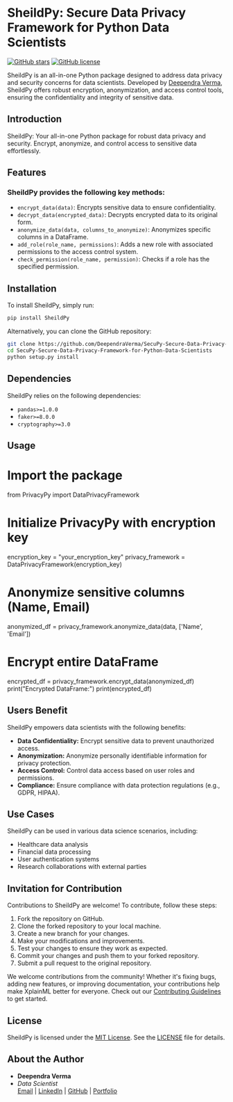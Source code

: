 # SheildPy: Secure Data Privacy Framework for Python Data Scientists

[![GitHub stars](https://img.shields.io/github/stars/DeependraVerma/SecuPy-Secure-Data-Privacy-Framework-for-Python-Data-Scientists.svg)](https://github.com/DeependraVerma/SecuPy-Secure-Data-Privacy-Framework-for-Python-Data-Scientists/stargazers)
[![GitHub license](https://img.shields.io/github/license/DeependraVerma/SecuPy-Secure-Data-Privacy-Framework-for-Python-Data-Scientists.svg)](https://github.com/DeependraVerma/SecuPy-Secure-Data-Privacy-Framework-for-Python-Data-Scientists/blob/main/LICENSE)

SheildPy is an all-in-one Python package designed to address data privacy and security concerns for data scientists. Developed by [Deependra Verma](https://www.linkedin.com/in/deependra-verma-data-science/), SheildPy offers robust encryption, anonymization, and access control tools, ensuring the confidentiality and integrity of sensitive data.

## Introduction

SheildPy: Your all-in-one Python package for robust data privacy and security. Encrypt, anonymize, and control access to sensitive data effortlessly.

## Features

### SheildPy provides the following key methods:
- `encrypt_data(data)`: Encrypts sensitive data to ensure confidentiality.
- `decrypt_data(encrypted_data)`: Decrypts encrypted data to its original form.
- `anonymize_data(data, columns_to_anonymize)`: Anonymizes specific columns in a DataFrame.
- `add_role(role_name, permissions)`: Adds a new role with associated permissions to the access control system.
- `check_permission(role_name, permission)`: Checks if a role has the specified permission.

## Installation

To install SheildPy, simply run:

```bash
pip install SheildPy
```

Alternatively, you can clone the GitHub repository:

```bash
git clone https://github.com/DeependraVerma/SecuPy-Secure-Data-Privacy-Framework-for-Python-Data-Scientists.git
cd SecuPy-Secure-Data-Privacy-Framework-for-Python-Data-Scientists
python setup.py install
```

## Dependencies

SheildPy relies on the following dependencies:
- `pandas>=1.0.0`
- `faker>=8.0.0`
- `cryptography>=3.0`

## Usage


# Import the package
from PrivacyPy import DataPrivacyFramework

# Initialize PrivacyPy with encryption key
encryption_key = "your_encryption_key"
privacy_framework = DataPrivacyFramework(encryption_key)

# Anonymize sensitive columns (Name, Email)
anonymized_df = privacy_framework.anonymize_data(data, ['Name', 'Email'])

# Encrypt entire DataFrame
encrypted_df = privacy_framework.encrypt_data(anonymized_df)
print("Encrypted DataFrame:")
print(encrypted_df)


## Users Benefit

SheildPy empowers data scientists with the following benefits:
- **Data Confidentiality:** Encrypt sensitive data to prevent unauthorized access.
- **Anonymization:** Anonymize personally identifiable information for privacy protection.
- **Access Control:** Control data access based on user roles and permissions.
- **Compliance:** Ensure compliance with data protection regulations (e.g., GDPR, HIPAA).

## Use Cases

SheildPy can be used in various data science scenarios, including:
- Healthcare data analysis
- Financial data processing
- User authentication systems
- Research collaborations with external parties


## Invitation for Contribution

Contributions to SheildPy are welcome! To contribute, follow these steps:
1. Fork the repository on GitHub.
2. Clone the forked repository to your local machine.
3. Create a new branch for your changes.
4. Make your modifications and improvements.
5. Test your changes to ensure they work as expected.
6. Commit your changes and push them to your forked repository.
7. Submit a pull request to the original repository.

We welcome contributions from the community! Whether it's fixing bugs, adding new features, or improving documentation, your contributions help make XplainML better for everyone. Check out our [Contributing Guidelines](https://github.com/DeependraVerma/SecuPy-Secure-Data-Privacy-Framework-for-Python-Data-Scientists/wiki) to get started.

## License

SheildPy is licensed under the [MIT License](https://github.com/DeependraVerma/SecuPy-Secure-Data-Privacy-Framework-for-Python-Data-Scientists/blob/main/LICENSE). See the [LICENSE](https://github.com/DeependraVerma/SecuPy-Secure-Data-Privacy-Framework-for-Python-Data-Scientists/blob/main/LICENSE) file for details.

## About the Author

- **Deependra Verma**  
- *Data Scientist*  
[Email](mailto:deependra.verma00@gmail.com) | [LinkedIn](https://www.linkedin.com/in/deependra-verma-data-science/) | [GitHub](https://github.com/DeependraVerma) | [Portfolio](https://deependradatascience-productportfolio.netlify.app/)